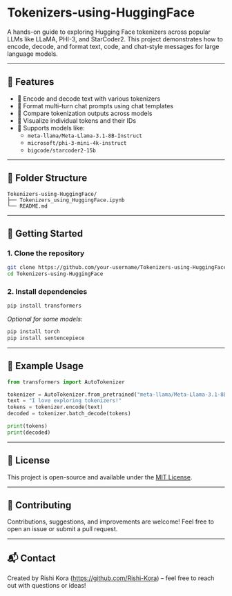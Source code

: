 # Tokenizers-using-HuggingFace

A hands-on guide to exploring Hugging Face tokenizers across popular LLMs like LLaMA, PHI-3, and StarCoder2. This project demonstrates how to encode, decode, and format text, code, and chat-style messages for large language models.

---

## 📌 Features

- 🔄 Encode and decode text with various tokenizers
- 💬 Format multi-turn chat prompts using chat templates
- 🧠 Compare tokenization outputs across models
- 🧪 Visualize individual tokens and their IDs
- 🧰 Supports models like:
  - `meta-llama/Meta-Llama-3.1-8B-Instruct`
  - `microsoft/phi-3-mini-4k-instruct`
  - `bigcode/starcoder2-15b`

---

## 📂 Folder Structure

```
Tokenizers-using-HuggingFace/
├── Tokenizers_using_HuggingFace.ipynb
└── README.md
```

---

## 🚀 Getting Started

### 1. Clone the repository

```bash
git clone https://github.com/your-username/Tokenizers-using-HuggingFace.git
cd Tokenizers-using-HuggingFace
```

### 2. Install dependencies

```bash
pip install transformers
```

*Optional for some models*:
```bash
pip install torch
pip install sentencepiece
```

---

## 🧪 Example Usage

```python
from transformers import AutoTokenizer

tokenizer = AutoTokenizer.from_pretrained("meta-llama/Meta-Llama-3.1-8B-Instruct", trust_remote_code=True)
text = "I love exploring tokenizers!"
tokens = tokenizer.encode(text)
decoded = tokenizer.batch_decode(tokens)

print(tokens)
print(decoded)
```

---

## 🧠 License

This project is open-source and available under the [MIT License](LICENSE).

---

## 🤝 Contributing

Contributions, suggestions, and improvements are welcome! Feel free to open an issue or submit a pull request.

---

## 📬 Contact

Created by Rishi Kora (https://github.com/Rishi-Kora) – feel free to reach out with questions or ideas!

